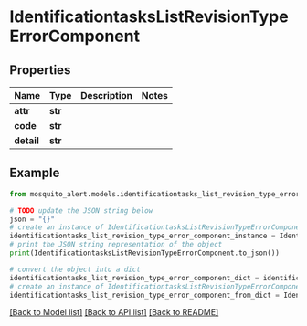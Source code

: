 # IdentificationtasksListRevisionTypeErrorComponent


## Properties

Name | Type | Description | Notes
------------ | ------------- | ------------- | -------------
**attr** | **str** |  | 
**code** | **str** |  | 
**detail** | **str** |  | 

## Example

```python
from mosquito_alert.models.identificationtasks_list_revision_type_error_component import IdentificationtasksListRevisionTypeErrorComponent

# TODO update the JSON string below
json = "{}"
# create an instance of IdentificationtasksListRevisionTypeErrorComponent from a JSON string
identificationtasks_list_revision_type_error_component_instance = IdentificationtasksListRevisionTypeErrorComponent.from_json(json)
# print the JSON string representation of the object
print(IdentificationtasksListRevisionTypeErrorComponent.to_json())

# convert the object into a dict
identificationtasks_list_revision_type_error_component_dict = identificationtasks_list_revision_type_error_component_instance.to_dict()
# create an instance of IdentificationtasksListRevisionTypeErrorComponent from a dict
identificationtasks_list_revision_type_error_component_from_dict = IdentificationtasksListRevisionTypeErrorComponent.from_dict(identificationtasks_list_revision_type_error_component_dict)
```
[[Back to Model list]](../README.md#documentation-for-models) [[Back to API list]](../README.md#documentation-for-api-endpoints) [[Back to README]](../README.md)


